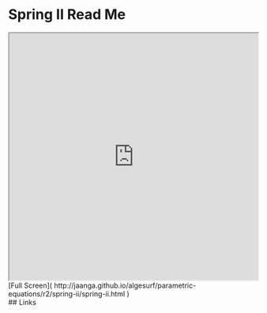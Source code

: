 Spring II Read Me
===

<iframe src='http://jaanga.github.io/algesurf/parametric-equations/r2/spring-ii/spring-ii.html' width=100% height=500px >
There is an `iframe` here. It is not visible when viewed on github.com/algesurf. To view, please see 'Project Links' below.
</iframe>
[Full Screen]( http://jaanga.github.io/algesurf/parametric-equations/r2/spring-ii/spring-ii.html )
<br>
## Links 
<http://www.3d-meier.de/tut3/Seite83.html>  
